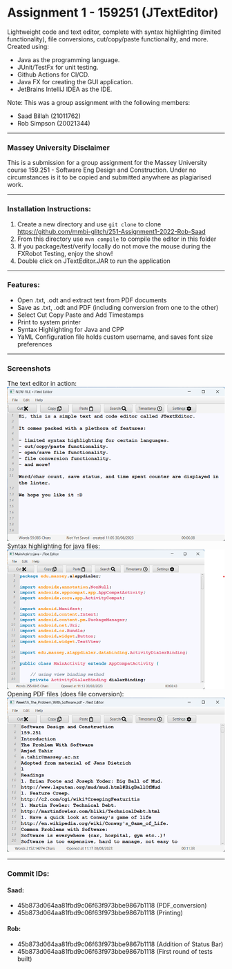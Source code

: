 # Assignment 1 - 159251 (JTextEditor) 

Lightweight code and text editor, complete with syntax highlighting (limited functionality), file conversions, cut/copy/paste functionality, and more. Created using:
- Java as the programming language.
- JUnit/TestFx for unit testing.
- Github Actions for CI/CD.
- Java FX for creating the GUI application.
- JetBrains IntelliJ IDEA as the IDE.

Note: This was a group assignment with the following members:
- Saad Billah (21011762)
- Rob Simpson (20021344)

---

### Massey University Disclaimer

This is a submission for a group assignment for the Massey University course 159.251 - Software Eng Design and Construction. Under no circumstances is it to be copied and submitted anywhere as plagiarised work.

---

### Installation Instructions:
1. Create a new directory and use `git clone` to clone https://github.com/mmbi-glitch/251-Assignment1-2022-Rob-Saad
2. From this directory use `mvn compile` to compile the editor in this folder
3. If you package/test/verify locally do not move the mouse during the FXRobot Testing, enjoy the show!
4. Double click on JTextEditor.JAR to run the application

---

### Features:
- Open .txt, .odt and extract text from PDF documents
- Save as .txt, .odt and PDF (including conversion from one to the other)
- Select Cut Copy Paste and Add Timestamps
- Print to system printer
- Syntax Highlighting for Java and CPP
- YaML Configuration file holds custom username, and saves font size preferences

---

### Screenshots

The text editor in action:
![Text editor](text-editor-gui.png)
<br>
Syntax highlighting for java files:
![Syntax highlighting](text-editor-syntax-highlighting.png)
<br>
Opening PDF files (does file conversion):
![PDF conversion](text-editor-pdf-open.png) 

---

### Commit IDs:
#### Saad: 
- 45b873d064aa81fbd9c06f63f973bbe9867b1118 (PDF_conversion)
- 45b873d064aa81fbd9c06f63f973bbe9867b1118 (Printing)
#### Rob: 
- 45b873d064aa81fbd9c06f63f973bbe9867b1118 (Addition of Status Bar)
- 45b873d064aa81fbd9c06f63f973bbe9867b1118 (First round of tests built)

